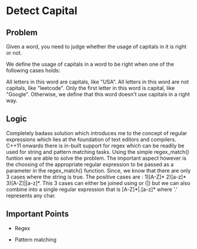 # Detect Capital

## Problem

Given a word, you need to judge whether the usage of capitals in it is right or not.

We define the usage of capitals in a word to be right when one of the following cases holds:

All letters in this word are capitals, like "USA".
All letters in this word are not capitals, like "leetcode".
Only the first letter in this word is capital, like "Google".
Otherwise, we define that this word doesn't use capitals in a right way.

## Logic

Completely badass solution which introduces me to the concept of regular expressions which lies at the foundation of text editors and compilers. C++11 onwards there is in-built support for regex which can be readily be used for string and pattern matching tasks. Using the simple regex_match() funtion we are able to solve the problem. The important aspect however is the choosing of the appropriate regular expression to be passed as a parameter in the regex_match() function. Since, we know that there are only 3 cases where the string is true. The positive cases are : 1)[A-Z]\* 2)[a-z]\* 3)[A-Z]|[a-z]\*. This 3 cases can either be joined using or (|) but we can also combine into a single regular expression that is [A-Z]\*|.[a-z]\* where '.' represents any char.

## Important Points

- Regex

- Pattern matching